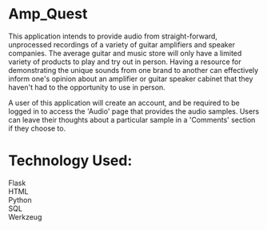 # Amp_Quest
This application intends to provide audio from straight-forward, unprocessed recordings of a variety of guitar amplifiers and speaker companies. The average guitar and music store will only have a limited variety of products
to play and try out in person. Having a resource for demonstrating the unique sounds from one brand to another can effectively inform one's opinion about an amplifier or guitar speaker cabinet that they haven't had to the opportunity
to use in person.

A user of this application will create an account, and be required to be logged in to access the 'Audio' page that provides the audio samples. Users can leave their thoughts about a particular sample in a 'Comments' section if they choose to.

# Technology Used:
Flask <br>
HTML <br>
Python <br>
SQL <br>
Werkzeug

